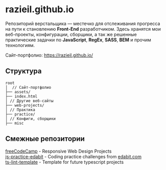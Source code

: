 # razieil.github.io
Репозиторий верстальщика — местечко для отслеживания прогресса на пути к становлению **Front-End** разработчиком. Здесь хранятся мои веб-проекты, конфигурации, сборщики, а так же решенные практические задачки по **JavaScript**, **RegEx**, **SASS**, **BEM** и прочим технологиям.  

Сайт-портфолио: https://razieil.github.io/

## Структура
```
root  
│  // Сайт-портфолио  
├── assets/  
├── index.html  
│ // Другие веб-сайты  
├── web-projects/ 
│ // Практика
├── practice/ 
│ // Конфиги, сборщики
├── misc
```

## Смежные репозитории
[freeCodeCamp](https://github.com/raziEiL/freeCodeCamp) - Responsive Web Design Projects  
[js-practice-edabit](https://github.com/raziEiL/js-practice-edabit) - Coding practice challenges from [edabit.com](https://edabit.com/)  
[ts-lint-template](https://github.com/raziEiL/ts-lint-template) - Template for future typescript projects

